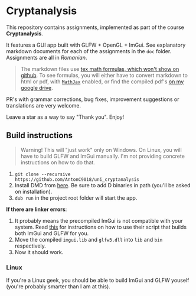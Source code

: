 # Cryptanalysis

This repository contains assignments, implemented as part of the course **Cryptanalysis**.

It features a GUI app built with GLFW + OpenGL + ImGui. See explanatory markdown documents for each of the assignments in the `doc` folder. Assignments are all in *Romanian*.

> The markdown files use [tex math formulas, which won't show on github](https://stackoverflow.com/questions/11256433/how-to-show-math-equations-in-general-githubs-markdownnot-githubs-blog). To see formulas, you will either have to convert markdown to html or pdf, with [`MathJax`](https://www.mathjax.org/) enabled, or find the compiled pdf's [on my google drive](https://drive.google.com/drive/folders/1Rs0-qy6ivSDuHh5JadrP4Ta4YDhuVRiC).

PR's with grammar corrections, bug fixes, improvement suggestions or translations are very welcome.

Leave a star as a way to say "Thank you". Enjoy!


## Build instructions

> Warning! This will "just work" only on Windows. On Linux, you will have to build GLFW and ImGui manually. I'm not providing concrete instructions on how to do that.

1. `git clone --recursive https://github.com/AntonC9018/uni_cryptanalysis`
2. Install DMD from [here](https://dlang.org/download.html). Be sure to add D binaries in path (you'll be asked on installation).
3. `dub run` in the project root folder will start the app.


**If there are linker errors**:

1. It probably means the precompiled ImGui is not compatible with your system. Read [this](https://github.com/Superbelko/imgui-d) for instructions on how to use their script that builds both ImGui and GLFW for you.
2. Move the compiled `imgui.lib` and `glfw3.dll` into `lib` and `bin` respectively.
3. Now it should work.


### Linux

If you're a Linux geek, you should be able to build ImGui and GLFW youself (you're probably smarter than I am at this).
